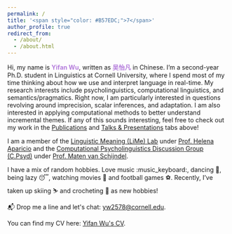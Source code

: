```yaml
---
permalink: /
title: '<span style="color: #B57EDC;">7</span>'
author_profile: true
redirect_from: 
  - /about/
  - /about.html
---
```


Hi, my name is **<span style="color: #B57EDC;">Yifan Wu</span>**, written as **<span style="color: #B57EDC;">吴怡凡</span>** in Chinese. I’m a second-year Ph.D. student in Linguistics at Cornell University, where I spend most of my time thinking about how we use and interpret language in real-time. My research interests include psycholinguistics, computational linguistics, and semantics/pragmatics. Right now, I am particularly interested in questions revolving around imprecision, scalar inferences, and adaptation. I am also interested in applying computational methods to better understand incremental themes. If any of this sounds interesting, feel free to check out my work in the [Publications](/yifanwu-lynn-ling.github.io/publications/) and [Talks & Presentations](/yifanwu-lynn-ling.github.io/talks/) tabs above!

I am a member of the [Linguistic Meaning (LiMe) Lab](https://lime-lab-cornell.github.io/) under [Prof. Helena Aparicio](https://lime-lab-cornell.github.io/HelenaWebsite/index.html) and the [Computational Psycholinguistics Discussion Group (C.Psyd)](https://c-psyd.github.io/) under [Prof. Maten van Schijndel](https://vansky.github.io/).

I have a mix of random hobbies. Love music :music_keyboard:, dancing :dancer:, being lazy :sleeping:, watching movies :movie_camera: and football games :soccer:. Recently, I’ve taken up skiing :skier: and crocheting :yarn: as new hobbies!

:mailbox_with_mail: Drop me a line and let's chat: [yw2578@cornell.edu](yw2578@cornell.edu).

You can find my CV here: [Yifan Wu's CV]().

